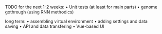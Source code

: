 TODO for the next 1-2 weeks:
• Unit tests (at least for main parts)
• genome gothrough (using RNN methodics)

long term:
• assembling virtual environment
• adding settings and data saving
• API and data transfering
• Vue-based UI